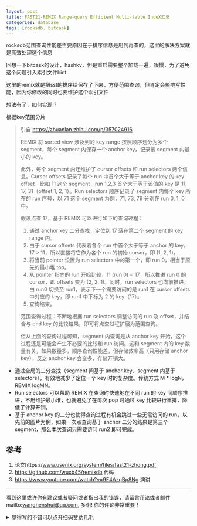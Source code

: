 ```yaml
---
layout: post
title: FAST21-REMIX Range-query Efficient Multi-table IndeX汇总
categories: database
tags: [rocksdb. bitcask]
---
```




rocksdb范围查询性能差主要原因在于排序信息是用到再查的，这里的解决方案就是高效处理这个信息

回想一下bitcask的设计，hashkv，但是重启需要整个加载一遍，很慢，为了避免这个问题引入索引文件hint

这里的remix就是把sst的排序给保存了下来，方便范围查询，但肯定会影响写性能，因为你修改的同时也要维护这个索引文件



想法有了，如何实现？

根据key范围分片

> 引自 https://zhuanlan.zhihu.com/p/357024916
>
> REMIX 将 sorted view 涉及到的 key range 按照顺序划分为多个 segment，每个 segment 内保存一个 anchor key，记录该 segment 内最小的 key。
>
> 此外，每个 segment 内还维护了 cursor offsets 和 run selectors 两个信息。Cursor offsets 记录了每个  run 中首个大于等于 anchor key 的 key offset，比如 11 这个 segment，run 1,2,3 首个大于等于该值的 key 是 11, 17, 31（offset 1, 2, 1）。Run selectors 顺序记录了 segment 内每个 key  所在的 run 序号，以 71 这个 segment 为例，71, 73, 79 分别在 run 0, 1, 0 中。
>
> 假设点查 17，基于 REMIX 可以进行如下的查询过程：
>
> 1. 通过 anchor key 二分查找，定位到 17 落在第二个 segment 的 key range 内。
> 2. 由于 cursor offsets 代表着各个 run 中首个大于等于 anchor 的 key，17 > 11，所以直接将它作为各个 run 的初始 cursor，即 (1, 2, 1)。
> 3. 将当前 pointer 设置为 run selectors 中的第一个，即 run 0，相当于原先的最小堆 top。
> 4. 从 pointer 指向的 run 开始比较，11 (run 0) < 17，所以推进 run 0 的 cursor，即 offsets  变为 (2, 2, 1)。同时，run selectors 也向前推进，由 run0 切换至 run1，表示下一个需要访问的是 run1 在  cursor offsets 中对应的 key，即 run1 中下标为 2 的 key（17）。
> 5. 查询结束。
>
> 范围查询过程：不断地根据 run selectors 调整访问的 run 及 offset，并结合与 end key 的比较结果，即可将点查过程扩展为范围查询。
>
> 但从上面的查询过程可知，segment 内查询是从 anchor key 开始，这个过程还是可能会产生不必要的比较和 run 访问。这和 segment 内的 key  数量有关，如果数量多，顺序查询性能差，但存储效率高（只用存储 anchor key），反之 anchor key 会变多，存储开销大。



- 通过全局的二分查找（segment 间基于 anchor key、segment 内基于 selectors），有效地减少了定位一个 key 时的复杂度。传统方式 M * logN，REMIX logMN。
- Run selectors 可以帮助 REMIX 在查询时快速地在不同 run 的 key 间顺序推进，不用维护最小堆，也就避免了在每次 pop 时通过 key 比较进行重排，降低了计算开销。
- 基于 anchor key 的二分也使得查询过程有机会跳过一些无需访问的 run，以先前的图片为例，如果一次点查询基于 anchor 二分的结果是第三个 segment，那么本次查询只需要访问 run2 即可完成。



## 参考

1. 论文https://www.usenix.org/system/files/fast21-zhong.pdf
2. https://github.com/wuxb45/remixdb 代码
3. https://www.youtube.com/watch?v=9F4AzqBp8Ng 演讲


---

看到这里或许你有建议或者疑问或者指出我的错误，请留言评论或者邮件mailto:wanghenshui@qq.com, 多谢!  你的评论非常重要！

<details>
<summary>觉得写的不错可以点开扫码赞助几毛</summary>
<img src="https://wanghenshui.github.io/assets/wepay.png" alt="微信转账">
</details>


